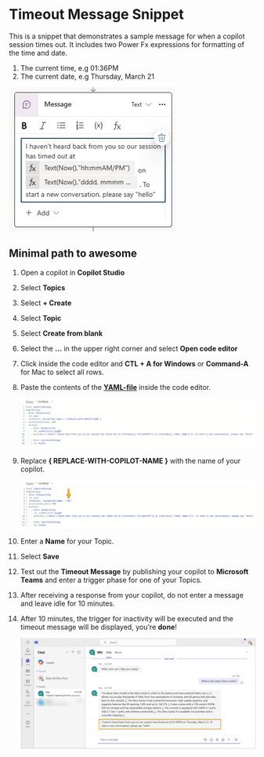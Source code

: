 # Timeout Message Snippet

This is a snippet that demonstrates a sample message for when a copilot session times out. It includes two Power Fx expressions for formatting of the time and date.

1. The current time, e.g 01:36PM
1. The current date, e.g Thursday, March 21

![A view of the message out for when a copilot session times out](./assets/timeout-message-node.jpg)

## Minimal path to awesome

1. Open a copilot in **Copilot Studio**
1. Select **Topics**
1. Select **+ Create**
1. Select **Topic**
1. Select **Create from blank**
1. Select the **...** in the upper right corner and select **Open code editor**
1. Click inside the code editor and **CTL + A for Windows** or **Command-A** for Mac to select all rows.
1. Paste the contents of the **[YAML-file](./source/timeout-message.yaml)** inside the code editor.

    ![View of the code editor](./assets/code-editor-copied-YAML.jpg)

1. Replace **{ REPLACE-WITH-COPILOT-NAME }** with the name of your copilot.

    ![View of the code editor with a red line around the connection reference name](./assets/code-editor-with-copilot-name.jpg)

1. Enter a **Name** for your Topic.
1. Select **Save**
1. Test out the **Timeout Message** by publishing your copilot to **Microsoft Teams** and enter a trigger phase for one of your Topics.
1. After receiving a response from your copilot, do not enter a message and leave idle for 10 minutes. 
1. After 10 minutes, the trigger for inactivity will be executed and the timeout message will be displayed, you're **done**!

    ![View of the timeout message after the condition has been met](./assets/timeout-message-output-in-Microsoft-Teams.jpg)
